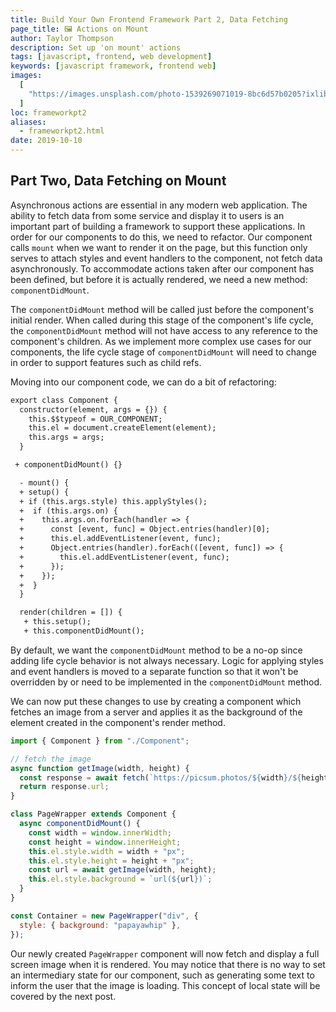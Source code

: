 ```yaml
---
title: Build Your Own Frontend Framework Part 2, Data Fetching
page_title: 🖼 Actions on Mount
author: Taylor Thompson
description: Set up 'on mount' actions
tags: [javascript, frontend, web development]
keywords: [javascript framework, frontend web]
images:
  [
    "https://images.unsplash.com/photo-1539269071019-8bc6d57b0205?ixlib=rb-1.2.1&ixid=eyJhcHBfaWQiOjEyMDd9&auto=format&fit=crop&w=1050&q=80",
  ]
loc: frameworkpt2
aliases:
  - frameworkpt2.html
date: 2019-10-10
---
```


## Part Two, Data Fetching on Mount

Asynchronous actions are essential in any modern web application. The ability to fetch data from some service and display it to users is an important part of building a framework to support these applications. In order for our components to do this, we need to refactor. Our component calls `mount` when we want to render it on the page, but this function only serves to attach styles and event handlers to the component, not fetch data asynchronously. To accommodate actions taken after our component has been defined, but before it is actually rendered, we need a new method: `componentDidMount`.

The `componentDidMount` method will be called just before the component's initial render. When called during this stage of the component's life cycle, the `componentDidMount` method will not have access to any reference to the component's children. As we implement more complex use cases for our components, the life cycle stage of `componentDidMount` will need to change in order to support features such as child refs.

Moving into our component code, we can do a bit of refactoring:

```diff
export class Component {
  constructor(element, args = {}) {
    this.$$typeof = OUR_COMPONENT;
    this.el = document.createElement(element);
    this.args = args;
  }

 + componentDidMount() {}

  - mount() {
  + setup() {
  + if (this.args.style) this.applyStyles();
  +  if (this.args.on) {
  +    this.args.on.forEach(handler => {
  +      const [event, func] = Object.entries(handler)[0];
  +      this.el.addEventListener(event, func);
  +      Object.entries(handler).forEach(([event, func]) => {
  +        this.el.addEventListener(event, func);
  +      });
  +    });
  +  }
  }

  render(children = []) {
   + this.setup();
   + this.componentDidMount();
```

By default, we want the `componentDidMount` method to be a no-op since adding life cycle behavior is not always necessary. Logic for applying styles and event handlers is moved to a separate function so that it won't be overridden by or need to be implemented in the `componentDidMount` method.

We can now put these changes to use by creating a component which fetches an image from a server and applies it as the background of the element created in the component's render method.

```javascript
import { Component } from "./Component";

// fetch the image
async function getImage(width, height) {
  const response = await fetch(`https://picsum.photos/${width}/${height}`);
  return response.url;
}

class PageWrapper extends Component {
  async componentDidMount() {
    const width = window.innerWidth;
    const height = window.innerHeight;
    this.el.style.width = width + "px";
    this.el.style.height = height + "px";
    const url = await getImage(width, height);
    this.el.style.background = `url(${url})`;
  }
}

const Container = new PageWrapper("div", {
  style: { background: "papayawhip" },
});
```

Our newly created `PageWrapper` component will now fetch and display a full screen image when it is rendered. You may notice that there is no way to set an intermediary state for our component, such as generating some text to inform the user that the image is loading. This concept of local state will be covered by the next post.
